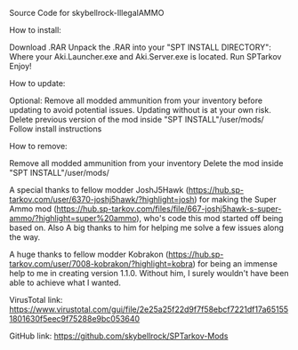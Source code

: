 Source Code for skybellrock-IllegalAMMO


How to install:

Download .RAR
Unpack the .RAR into your "SPT INSTALL DIRECTORY": Where your Aki.Launcher.exe and Aki.Server.exe is located.
Run SPTarkov
Enjoy!


How to update:

Optional: Remove all modded ammunition from your inventory before updating to avoid potential issues. Updating without is at your own risk.
Delete previous version of the mod inside "SPT INSTALL"/user/mods/
Follow install instructions


How to remove:

Remove all modded ammunition from your inventory
Delete the mod inside "SPT INSTALL"/user/mods/


A special thanks to fellow modder JoshJ5Hawk (https://hub.sp-tarkov.com/user/6370-joshj5hawk/?highlight=josh) for making the Super Ammo mod (https://hub.sp-tarkov.com/files/file/667-joshj5hawk-s-super-ammo/?highlight=super%20ammo), who's code this mod started off being based on. Also A big thanks to him for helping me solve a few issues along the way.

A huge thanks to fellow modder Kobrakon (https://hub.sp-tarkov.com/user/7008-kobrakon/?highlight=kobra) for being an immense help to me in creating version 1.1.0. Without him, I surely wouldn't have been able to achieve what I wanted.


VirusTotal link: 
https://www.virustotal.com/gui/file/2e25a25f22d9f7f58ebcf7221df17a651551801630f5eec9f75288e9bc053640

GitHub link: 
https://github.com/skybellrock/SPTarkov-Mods